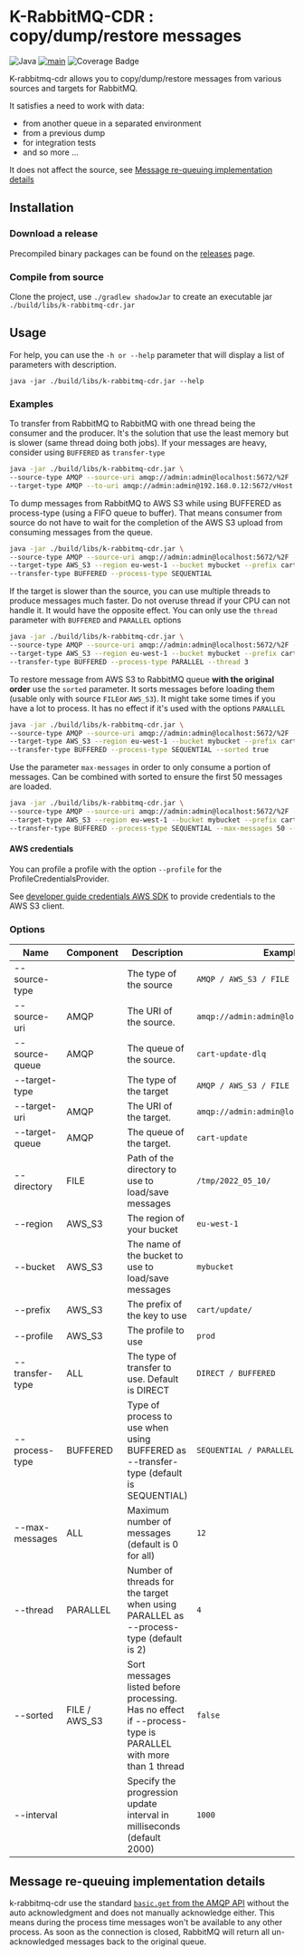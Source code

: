 # K-RabbitMQ-CDR : copy/dump/restore messages

![Java](https://img.shields.io/badge/Java-%23ED8B00.svg)
[![main](https://github.com/kinae/k-rabbitmq-cdr/actions/workflows/main.yaml/badge.svg)](https://github.com/kinae/k-rabbitmq-cdr/actions/workflows/main.yaml)
![Coverage Badge](https://img.shields.io/endpoint?url=https://gist.githubusercontent.com/Kinae/62e2df105b51624ccc775a81ed43891e/raw/k-rabbitmq-cdr.json)

K-rabbitmq-cdr allows you to copy/dump/restore messages from various sources and targets for RabbitMQ.

It satisfies a need to work with data:

- from another queue in a separated environment
- from a previous dump
- for integration tests
- and so more ...

It does not affect the source, see [Message re-queuing implementation details](https://github.com/Kinae/k-rabbitmq-cdr#Message-re-queuing-implementation-details)

## Installation

### Download a release

Precompiled binary packages can be found on the
[releases](https://github.com/Kinae/k-rabbitmq-cdr/releases) page.

### Compile from source

Clone the project, use `./gradlew shadowJar` to create an executable jar  `./build/libs/k-rabbitmq-cdr.jar`

## Usage

For help, you can use the `-h or --help` parameter that will display a list of parameters with description.

`java -jar ./build/libs/k-rabbitmq-cdr.jar --help`

### Examples

To transfer from RabbitMQ to RabbitMQ with one thread being the consumer and the producer. It's the solution that use the least
memory but is slower (same thread doing both jobs). If your messages are heavy, consider using `BUFFERED` as `transfer-type`

```sh
java -jar ./build/libs/k-rabbitmq-cdr.jar \
--source-type AMQP --source-uri amqp://admin:admin@localhost:5672/%2F --source-queue cart-update-dlq \
--target-type AMQP --to-uri amqp://admin:admin@192.168.0.12:5672/vHost --target-queue cart-update
```

To dump messages from RabbitMQ to AWS S3 while using BUFFERED as process-type (using a FIFO queue to buffer). That means
consumer from source do not have to wait for the completion of the AWS S3 upload from consuming messages from the queue.

```sh
java -jar ./build/libs/k-rabbitmq-cdr.jar \
--source-type AMQP --source-uri amqp://admin:admin@localhost:5672/%2F --source-queue cart-update-dlq \
--target-type AWS_S3 --region eu-west-1 --bucket mybucket --prefix cart/update/
--transfer-type BUFFERED --process-type SEQUENTIAL
```

If the target is slower than the source, you can use multiple threads to produce messages much faster. Do not overuse thread if
your CPU can not handle it. It would have the opposite effect. You can only use the `thread` parameter with `BUFFERED` and
`PARALLEL` options

```sh
java -jar ./build/libs/k-rabbitmq-cdr.jar \
--source-type AMQP --source-uri amqp://admin:admin@localhost:5672/%2F --source-queue cart-update-dlq \
--target-type AWS_S3 --region eu-west-1 --bucket mybucket --prefix cart/update/
--transfer-type BUFFERED --process-type PARALLEL --thread 3
```

To restore message from AWS S3 to RabbitMQ queue __with the original order__ use the `sorted` parameter. It sorts messages
before loading them (usable only with source `FILE`or `AWS_S3`). It might take some times if you have a lot to process. It has
no effect if it's used with the options `PARALLEL`

```sh
java -jar ./build/libs/k-rabbitmq-cdr.jar \
--source-type AMQP --source-uri amqp://admin:admin@localhost:5672/%2F --source-queue cart-update-dlq \
--target-type AWS_S3 --region eu-west-1 --bucket mybucket --prefix cart/update/
--transfer-type BUFFERED --process-type SEQUENTIAL --sorted true
```

Use the parameter `max-messages` in order to only consume a portion of messages. Can be combined with sorted to ensure the first
50 messages are loaded.

```sh
java -jar ./build/libs/k-rabbitmq-cdr.jar \
--source-type AMQP --source-uri amqp://admin:admin@localhost:5672/%2F --source-queue cart-update-dlq \
--target-type AWS_S3 --region eu-west-1 --bucket mybucket --prefix cart/update/
--transfer-type BUFFERED --process-type SEQUENTIAL --max-messages 50 --sorted true
```

#### AWS credentials

You can profile a profile with the option `--profile` for the ProfileCredentialsProvider.

See [developer guide credentials AWS SDK](https://docs.aws.amazon.com/sdk-for-java/v1/developer-guide/credentials.html) to
provide credentials to the AWS S3 client.

### Options

| Name | Component | Description |  Example |
|---|---|---|---|
| --source-type |  | The type of the source | `AMQP / AWS_S3 / FILE`  |
| --source-uri | AMQP | The URI of the source. | `amqp://admin:admin@localhost:5672/%2F` |
| --source-queue | AMQP  | The queue of the source. |`cart-update-dlq` |
| --target-type |  | The type of the target | `AMQP / AWS_S3 / FILE` |  
| --target-uri | AMQP | The URI of the target. | `amqp://admin:admin@localhost:5672/%2F` |
| --target-queue | AMQP  | The queue of the target.|`cart-update` |
| --directory | FILE | Path of the directory to use to load/save messages | `/tmp/2022_05_10/` | 
| --region | AWS_S3 | The region of your bucket | `eu-west-1` | 
| --bucket | AWS_S3 | The name of the bucket to use to load/save messages | `mybucket` | 
| --prefix | AWS_S3 | The prefix of the key to use | `cart/update/` | 
| --profile | AWS_S3 | The profile to use | `prod` | 
| --transfer-type | ALL | The type of transfer to use. Default is DIRECT | `DIRECT / BUFFERED` | 
| --process-type | BUFFERED | Type of process to use when using BUFFERED as --transfer-type (default is SEQUENTIAL) | `SEQUENTIAL / PARALLEL` | 
| --max-messages | ALL | Maximum number of messages (default is 0 for all) | `12`
| --thread | PARALLEL | Number of threads for the target when using PARALLEL as --process-type (default is 2) | `4`
| --sorted | FILE / AWS_S3 | Sort messages listed before processing. Has no effect if --process-type is PARALLEL with more than 1 thread | `false` |
| --interval | | Specify the progression update interval in milliseconds (default 2000) | `1000` |

## Message re-queuing implementation details

k-rabbitmq-cdr use the standard [`basic.get` from the AMQP API](https://www.rabbitmq.com/amqp-0-9-1-reference.html#basic.get)
without the auto acknowledgment and does not manually acknowledge either. This means during the process time messages won't be
available to any other process. As soon as the connection is closed, RabbitMQ will return all un-acknowledged messages back to
the original queue.
